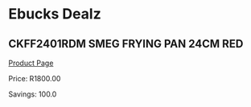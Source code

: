 
# Ebucks Dealz
## CKFF2401RDM SMEG FRYING PAN 24CM RED
[Product Page](https://www.ebucks.com/web/shop/productSelected.do?prodId=1170692946&catId=1196428103)

Price: R1800.00

Savings: 100.0


	